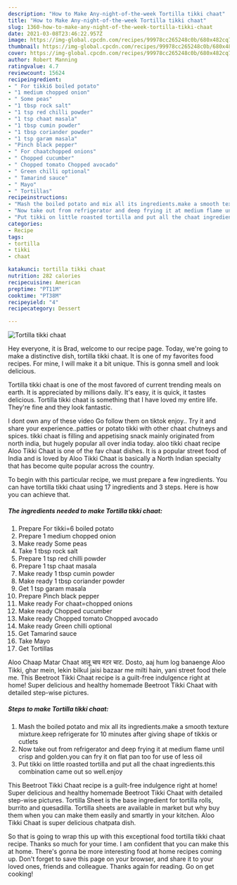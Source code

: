 ```yaml
---
description: "How to Make Any-night-of-the-week Tortilla tikki chaat"
title: "How to Make Any-night-of-the-week Tortilla tikki chaat"
slug: 1360-how-to-make-any-night-of-the-week-tortilla-tikki-chaat
date: 2021-03-08T23:46:22.957Z
image: https://img-global.cpcdn.com/recipes/99978cc265248c0b/680x482cq70/tortilla-tikki-chaat-recipe-main-photo.jpg
thumbnail: https://img-global.cpcdn.com/recipes/99978cc265248c0b/680x482cq70/tortilla-tikki-chaat-recipe-main-photo.jpg
cover: https://img-global.cpcdn.com/recipes/99978cc265248c0b/680x482cq70/tortilla-tikki-chaat-recipe-main-photo.jpg
author: Robert Manning
ratingvalue: 4.7
reviewcount: 15624
recipeingredient:
- " For tikki6 boiled potato"
- "1 medium chopped onion"
- " Some peas"
- "1 tbsp rock salt"
- "1 tsp red chilli powder"
- "1 tsp chaat masala"
- "1 tbsp cumin powder"
- "1 tbsp coriander powder"
- "1 tsp garam masala"
- "Pinch black pepper"
- " For chaatchopped onions"
- " Chopped cucumber"
- " Chopped tomato Chopped avocado"
- " Green chilli optional"
- " Tamarind sauce"
- " Mayo"
- " Tortillas"
recipeinstructions:
- "Mash the boiled potato and mix all its ingredients.make a smooth texture mixture.keep refrigerate for 10 minutes after giving shape of tikkis or cutlets"
- "Now take out from refrigerator and deep frying it at medium flame until crisp and golden.you can fry it on flat pan too for use of less oil"
- "Put tikki on little roasted tortilla and put all the chaat ingredients.this combination came out so well.enjoy"
categories:
- Recipe
tags:
- tortilla
- tikki
- chaat

katakunci: tortilla tikki chaat 
nutrition: 282 calories
recipecuisine: American
preptime: "PT11M"
cooktime: "PT38M"
recipeyield: "4"
recipecategory: Dessert

---
```



![Tortilla tikki chaat](https://img-global.cpcdn.com/recipes/99978cc265248c0b/680x482cq70/tortilla-tikki-chaat-recipe-main-photo.jpg)

Hey everyone, it is Brad, welcome to our recipe page. Today, we're going to make a distinctive dish, tortilla tikki chaat. It is one of my favorites food recipes. For mine, I will make it a bit unique. This is gonna smell and look delicious.

Tortilla tikki chaat is one of the most favored of current trending meals on earth. It is appreciated by millions daily. It's easy, it is quick, it tastes delicious. Tortilla tikki chaat is something that I have loved my entire life. They're fine and they look fantastic.

I dont own any of these video Go follow them on tiktok enjoy.. Try it and share your experience..patties or potato tikki with other chaat chutneys and spices. tikki chaat is filling and appetising snack mainly originated from north india, but hugely popular all over india today. aloo tikki chaat recipe Aloo Tikki Chaat is one of the fav chaat dishes. It is a popular street food of India and is loved by Aloo Tikki Chaat is basically a North Indian specialty that has become quite popular across the country.


To begin with this particular recipe, we must prepare a few ingredients. You can have tortilla tikki chaat using 17 ingredients and 3 steps. Here is how you can achieve that.

<!--inarticleads1-->

##### The ingredients needed to make Tortilla tikki chaat:

1. Prepare  For tikki=6 boiled potato
1. Prepare 1 medium chopped onion
1. Make ready  Some peas
1. Take 1 tbsp rock salt
1. Prepare 1 tsp red chilli powder
1. Prepare 1 tsp chaat masala
1. Make ready 1 tbsp cumin powder
1. Make ready 1 tbsp coriander powder
1. Get 1 tsp garam masala
1. Prepare Pinch black pepper
1. Make ready  For chaat=chopped onions
1. Make ready  Chopped cucumber
1. Make ready  Chopped tomato Chopped avocado
1. Make ready  Green chilli optional
1. Get  Tamarind sauce
1. Take  Mayo
1. Get  Tortillas


Aloo Chaap Matar Chaat आलू चाप मटर चाट. Dosto, aaj hum log banaenge Aloo Tikki, ghar mein, lekin bilkul jaisi bazaar me milti hain, yani street food thele me. This Beetroot Tikki Chaat recipe is a guilt-free indulgence right at home! Super delicious and healthy homemade Beetroot Tikki Chaat with detailed step-wise pictures. 

<!--inarticleads2-->

##### Steps to make Tortilla tikki chaat:

1. Mash the boiled potato and mix all its ingredients.make a smooth texture mixture.keep refrigerate for 10 minutes after giving shape of tikkis or cutlets
1. Now take out from refrigerator and deep frying it at medium flame until crisp and golden.you can fry it on flat pan too for use of less oil
1. Put tikki on little roasted tortilla and put all the chaat ingredients.this combination came out so well.enjoy


This Beetroot Tikki Chaat recipe is a guilt-free indulgence right at home! Super delicious and healthy homemade Beetroot Tikki Chaat with detailed step-wise pictures. Tortilla Sheet is the base ingredient for tortilla rolls, burrito and quesadilla. Tortilla sheets are available in market but why buy them when you can make them easily and smartly in your kitchen. Aloo Tikki Chaat is super delicious chatpata dish. 

So that is going to wrap this up with this exceptional food tortilla tikki chaat recipe. Thanks so much for your time. I am confident that you can make this at home. There's gonna be more interesting food at home recipes coming up. Don't forget to save this page on your browser, and share it to your loved ones, friends and colleague. Thanks again for reading. Go on get cooking!
